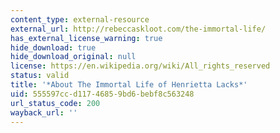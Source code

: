 ```yaml
---
content_type: external-resource
external_url: http://rebeccaskloot.com/the-immortal-life/
has_external_license_warning: true
hide_download: true
hide_download_original: null
license: https://en.wikipedia.org/wiki/All_rights_reserved
status: valid
title: '*About The Immortal Life of Henrietta Lacks*'
uid: 555597cc-d117-4685-9bd6-bebf8c563248
url_status_code: 200
wayback_url: ''
---
```

